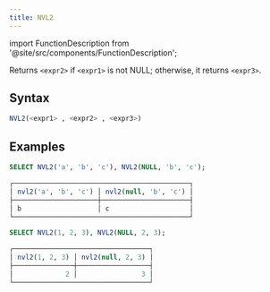 ```yaml
---
title: NVL2
---
```

import FunctionDescription from '@site/src/components/FunctionDescription';

<FunctionDescription description="Introduced or updated: v1.2.312"/>

Returns `<expr2>` if `<expr1>` is not NULL; otherwise, it returns `<expr3>`.

## Syntax

```sql
NVL2(<expr1> , <expr2> , <expr3>)
```

## Examples

```sql
SELECT NVL2('a', 'b', 'c'), NVL2(NULL, 'b', 'c');

┌────────────────────────────────────────────┐
│ nvl2('a', 'b', 'c') │ nvl2(null, 'b', 'c') │
├─────────────────────┼──────────────────────┤
│ b                   │ c                    │
└────────────────────────────────────────────┘

SELECT NVL2(1, 2, 3), NVL2(NULL, 2, 3);

┌──────────────────────────────────┐
│ nvl2(1, 2, 3) │ nvl2(null, 2, 3) │
├───────────────┼──────────────────┤
│             2 │                3 │
└──────────────────────────────────┘
```